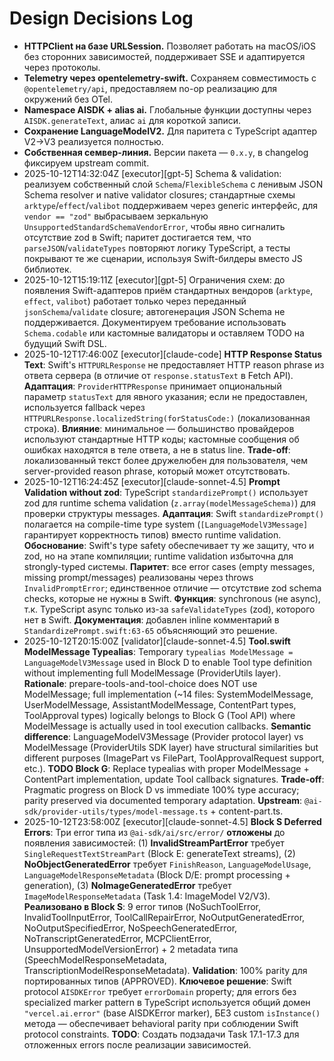 # Design Decisions Log

- **HTTPClient на базе URLSession.** Позволяет работать на macOS/iOS без сторонних зависимостей, поддерживает SSE и адаптируется через протоколы.
- **Telemetry через opentelemetry-swift.** Сохраняем совместимость с `@opentelemetry/api`, предоставляем no-op реализацию для окружений без OTel.
- **Namespace AISDK + alias ai.** Глобальные функции доступны через `AISDK.generateText`, алиас `ai` для короткой записи.
- **Сохранение LanguageModelV2.** Для паритета с TypeScript адаптер V2→V3 реализуется полностью.
- **Собственная семвер-линия.** Версии пакета — `0.x.y`, в changelog фиксируем upstream commit.
- 2025-10-12T14:32:04Z [executor][gpt-5] Schema & validation: реализуем собственный слой `Schema`/`FlexibleSchema` с ленивым JSON Schema resolver и native validator closures; стандартные схемы `arktype`/`effect`/`valibot` поддерживаем через generic интерфейс, для `vendor == "zod"` выбрасываем зеркальную `UnsupportedStandardSchemaVendorError`, чтобы явно сигналить отсутствие zod в Swift; паритет достигается тем, что `parseJSON`/`validateTypes` повторяют логику TypeScript, а тесты покрывают те же сценарии, используя Swift-билдеры вместо JS библиотек.
- 2025-10-12T15:19:11Z [executor][gpt-5] Ограничения схем: до появления Swift-адаптеров приём стандартных вендоров (`arktype`, `effect`, `valibot`) работает только через переданный `jsonSchema`/`validate` closure; автогенерация JSON Schema не поддерживается. Документируем требование использовать `Schema.codable` или кастомные валидаторы и оставляем TODO на будущий Swift DSL.
- 2025-10-12T17:46:00Z [executor][claude-code] **HTTP Response Status Text**: Swift's `HTTPURLResponse` не предоставляет HTTP reason phrase из ответа сервера (в отличие от `response.statusText` в Fetch API). **Адаптация**: `ProviderHTTPResponse` принимает опциональный параметр `statusText` для явного указания; если не предоставлен, используется fallback через `HTTPURLResponse.localizedString(forStatusCode:)` (локализованная строка). **Влияние**: минимальное — большинство провайдеров используют стандартные HTTP коды; кастомные сообщения об ошибках находятся в теле ответа, а не в status line. **Trade-off**: локализованный текст более дружелюбен для пользователя, чем server-provided reason phrase, который может отсутствовать.
- 2025-10-12T16:24:45Z [executor][claude-sonnet-4.5] **Prompt Validation without zod**: TypeScript `standardizePrompt()` использует zod для runtime schema validation (`z.array(modelMessageSchema)`) для проверки структуры messages. **Адаптация**: Swift `standardizePrompt()` полагается на compile-time type system (`[LanguageModelV3Message]` гарантирует корректность типов) вместо runtime validation. **Обоснование**: Swift's type safety обеспечивает ту же защиту, что и zod, но на этапе компиляции; runtime validation избыточна для strongly-typed системы. **Паритет**: все error cases (empty messages, missing prompt/messages) реализованы через throws `InvalidPromptError`; единственное отличие — отсутствие zod schema checks, которые не нужны в Swift. **Функция**: synchronous (не async), т.к. TypeScript async только из-за `safeValidateTypes` (zod), которого нет в Swift. **Документация**: добавлен inline комментарий в `StandardizePrompt.swift:63-65` объясняющий это решение.
- 2025-10-12T20:15:00Z [validator][claude-sonnet-4.5] **Tool.swift ModelMessage Typealias**: Temporary `typealias ModelMessage = LanguageModelV3Message` used in Block D to enable Tool type definition without implementing full ModelMessage (ProviderUtils layer). **Rationale**: prepare-tools-and-tool-choice does NOT use ModelMessage; full implementation (~14 files: SystemModelMessage, UserModelMessage, AssistantModelMessage, ContentPart types, ToolApproval types) logically belongs to Block G (Tool API) where ModelMessage is actually used in tool execution callbacks. **Semantic difference**: LanguageModelV3Message (Provider protocol layer) vs ModelMessage (ProviderUtils SDK layer) have structural similarities but different purposes (ImagePart vs FilePart, ToolApprovalRequest support, etc.). **TODO Block G**: Replace typealias with proper ModelMessage + ContentPart implementation, update Tool callback signatures. **Trade-off**: Pragmatic progress on Block D vs immediate 100% type accuracy; parity preserved via documented temporary adaptation. **Upstream**: `@ai-sdk/provider-utils/types/model-message.ts` + content-part.ts.
- 2025-10-12T23:58:00Z [executor][claude-sonnet-4.5] **Block S Deferred Errors**: Три error типа из `@ai-sdk/ai/src/error/` **отложены** до появления зависимостей: (1) **InvalidStreamPartError** требует `SingleRequestTextStreamPart` (Block E: generateText streams), (2) **NoObjectGeneratedError** требует `FinishReason`, `LanguageModelUsage`, `LanguageModelResponseMetadata` (Block D/E: prompt processing + generation), (3) **NoImageGeneratedError** требует `ImageModelResponseMetadata` (Task 1.4: ImageModel V2/V3). **Реализовано в Block S**: 9 error типов (NoSuchToolError, InvalidToolInputError, ToolCallRepairError, NoOutputGeneratedError, NoOutputSpecifiedError, NoSpeechGeneratedError, NoTranscriptGeneratedError, MCPClientError, UnsupportedModelVersionError) + 2 metadata типа (SpeechModelResponseMetadata, TranscriptionModelResponseMetadata). **Validation**: 100% parity для портированных типов (APPROVED). **Ключевое решение**: Swift protocol `AISDKError` требует `errorDomain` property; для errors без specialized marker pattern в TypeScript используется общий домен `"vercel.ai.error"` (base AISDKError marker), БЕЗ custom `isInstance()` метода — обеспечивает behavioral parity при соблюдении Swift protocol constraints. **TODO**: Создать подзадачи Task 17.1-17.3 для отложенных errors после реализации зависимостей.
